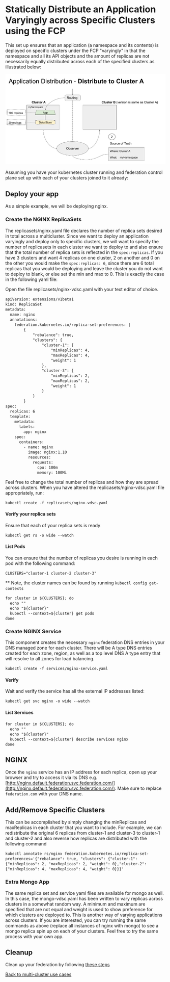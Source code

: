 # Statically Distribute an Application Varyingly across Specific Clusters using the FCP

This set up ensures that an application (a namespace and its contents) is deployed on specific clusters under the FCP "varyingly" in that the namespace and all its API objects and the amount of replicas are not necessarily equally distributed across each of the specified clusters as illustrated below:

![Varied Deployment Specific Clusters](../images/vdsc.png)


Assuming you have your kubernetes cluster running and federation control plane set up with each of your clusters joined to it already:

## Deploy your app

As a simple example, we will be deploying nginx.

### Create the NGINX ReplicaSets

The replicasets/nginx.yaml file declares the number of replica sets desired in total across a multicluster. Since we want to deploy an application varyingly and deploy only to specific clusters, we will want to specify the number of replicasets in each cluster we want to deploy to and also ensure that the total number of replica sets is reflected in the `spec:replicas`. If you have 3 clusters and want 4 replicas on one cluster, 2 on another and 0 on the other you would make the `spec:replicas: 6`, since there are 6 total replicas that you would be deploying and leave the cluster you do not want to deploy to blank, or else set the min and max to 0. This is exactly the case in the following yaml file:

Open the file replicasets/nginx-vdsc.yaml with your text editor of choice.

```
apiVersion: extensions/v1beta1
kind: ReplicaSet
metadata:
  name: nginx
  annotations:
    federation.kubernetes.io/replica-set-preferences: |
        {
            "rebalance": true,
            "clusters": {
                "cluster-1": {
                    "minReplicas": 4,
                    "maxReplicas": 4,
                    "weight": 1
                },
                "cluster-3": {
                    "minReplicas": 2,
                    "maxReplicas": 2,
                    "weight": 1
                }
            }
        }
spec:
  replicas: 6
  template:
    metadata:
      labels:
        app: nginx
    spec:
      containers:
        - name: nginx
          image: nginx:1.10
          resources:
            requests:
              cpu: 100m
              memory: 100Mi

```

Feel free to change the total number of replicas and how they are spread across clusters. When you have altered the replicasets/nginx-vdsc.yaml file appropriately, run:

```
kubectl create -f replicasets/nginx-vdsc.yaml
```

#### Verify your replica sets

Ensure that each of your replica sets is ready

```
kubectl get rs -o wide --watch
```

#### List Pods

You can ensure that the number of replicas you desire is running in each pod with the following command:

```
CLUSTERS="cluster-1 cluster-2 cluster-3"
```
** Note, the cluster names can be found by running `kubectl config get-contexts`

```
for cluster in ${CLUSTERS}; do
  echo ""
  echo "${cluster}"
  kubectl --context=${cluster} get pods
done
```


### Create NGINX Service

This component creates the necessary `nginx` federation DNS entries in your DNS managed zone for each cluster. There will be A type DNS entries created for each zone, region, as well as a top level DNS A type entry that will resolve to all zones for load balancing.

```
kubectl create -f services/nginx-service.yaml
```

#### Verify

Wait and verify the service has all the external IP addresses listed:

```
kubectl get svc nginx -o wide --watch
```

#### List Services

```
for cluster in ${CLUSTERS}; do
  echo ""
  echo "${cluster}"
  kubectl --context=${cluster} describe services nginx
done
```

## NGINX

Once the `nginx` service has an IP address for each replica, open up your browser and try to access it via its
DNS e.g. [http://nginx.default.federation.svc.federation.com/](http://nginx.default.federation.svc.federation.com/). Make sure to replace `federation.com` with your DNS name.

## Add/Remove Specific Clusters

This can be accomplished by simply changing the minReplicas and maxReplicas in each cluster that you want to include.
For example, we can redistribute the original 6 replicas from cluster-1 and cluster-3 to cluster-1 and cluster-2 and also reverse how replicas are distributed with the following command

```
kubectl annotate rs/nginx federation.kubernetes.io/replica-set-preferences='{"rebalance": true, "clusters": {"cluster-1": {"minReplicas": 2, "maxReplicas": 2, "weight": 0},"cluster-2": {"minReplicas": 4, "maxReplicas": 4, "weight": 0}}}'
```

### Extra Mongo App

The same replica set and service yaml files are available for mongo as well. In this case, the mongo-vdsc.yaml has been written to vary replicas across clusters in a somewhat random way. A minimum and maximum are specified that are not equal and weight is used to show preference for which clusters are deployed to. This is another way of varying applications across clusters. If you are interested, you can try running the same commands as above (replace all instances of nginx with mongo) to see a mongo replica spin up on each of your clusters. Feel free to try the same process with your own app.


## Cleanup

Clean up your federation by following [these steps](./cleanup.md)


[Back to multi-cluster use cases](../README.md#multi-cluster-use-cases-1)

